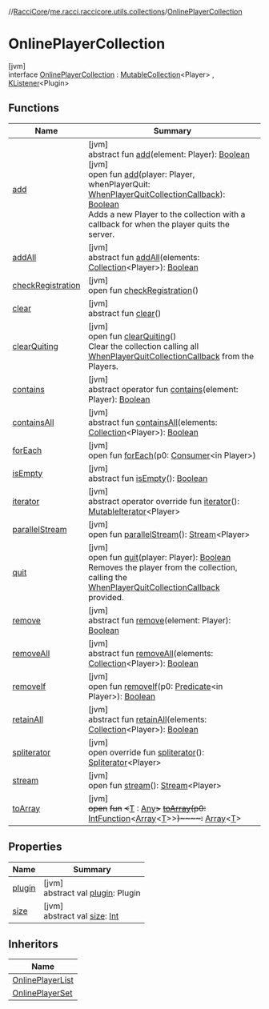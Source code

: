 //[RacciCore](../../../index.md)/[me.racci.raccicore.utils.collections](../index.md)/[OnlinePlayerCollection](index.md)

# OnlinePlayerCollection

[jvm]\
interface [OnlinePlayerCollection](index.md) : [MutableCollection](https://kotlinlang.org/api/latest/jvm/stdlib/kotlin.collections/-mutable-collection/index.html)&lt;Player&gt; , [KListener](../../me.racci.raccicore.utils.extensions/-k-listener/index.md)&lt;Plugin&gt;

## Functions

| Name | Summary |
|---|---|
| [add](index.md#-1363033720%2FFunctions%2F-1216412040) | [jvm]<br>abstract fun [add](index.md#-1363033720%2FFunctions%2F-1216412040)(element: Player): [Boolean](https://kotlinlang.org/api/latest/jvm/stdlib/kotlin/-boolean/index.html)<br>[jvm]<br>open fun [add](add.md)(player: Player, whenPlayerQuit: [WhenPlayerQuitCollectionCallback](../index.md#770480590%2FClasslikes%2F-1216412040)): [Boolean](https://kotlinlang.org/api/latest/jvm/stdlib/kotlin/-boolean/index.html)<br>Adds a new Player to the collection with a callback for when the player quits the server. |
| [addAll](index.md#1674017175%2FFunctions%2F-1216412040) | [jvm]<br>abstract fun [addAll](index.md#1674017175%2FFunctions%2F-1216412040)(elements: [Collection](https://kotlinlang.org/api/latest/jvm/stdlib/kotlin.collections/-collection/index.html)&lt;Player&gt;): [Boolean](https://kotlinlang.org/api/latest/jvm/stdlib/kotlin/-boolean/index.html) |
| [checkRegistration](check-registration.md) | [jvm]<br>open fun [checkRegistration](check-registration.md)() |
| [clear](index.md#1405312578%2FFunctions%2F-1216412040) | [jvm]<br>abstract fun [clear](index.md#1405312578%2FFunctions%2F-1216412040)() |
| [clearQuiting](clear-quiting.md) | [jvm]<br>open fun [clearQuiting](clear-quiting.md)()<br>Clear the collection calling all [WhenPlayerQuitCollectionCallback](../index.md#770480590%2FClasslikes%2F-1216412040) from the Players. |
| [contains](index.md#-1747698034%2FFunctions%2F-1216412040) | [jvm]<br>abstract operator fun [contains](index.md#-1747698034%2FFunctions%2F-1216412040)(element: Player): [Boolean](https://kotlinlang.org/api/latest/jvm/stdlib/kotlin/-boolean/index.html) |
| [containsAll](index.md#-955304675%2FFunctions%2F-1216412040) | [jvm]<br>abstract fun [containsAll](index.md#-955304675%2FFunctions%2F-1216412040)(elements: [Collection](https://kotlinlang.org/api/latest/jvm/stdlib/kotlin.collections/-collection/index.html)&lt;Player&gt;): [Boolean](https://kotlinlang.org/api/latest/jvm/stdlib/kotlin/-boolean/index.html) |
| [forEach](index.md#-1461011823%2FFunctions%2F-1216412040) | [jvm]<br>open fun [forEach](index.md#-1461011823%2FFunctions%2F-1216412040)(p0: [Consumer](https://docs.oracle.com/javase/8/docs/api/java/util/function/Consumer.html)&lt;in Player&gt;) |
| [isEmpty](index.md#-719293276%2FFunctions%2F-1216412040) | [jvm]<br>abstract fun [isEmpty](index.md#-719293276%2FFunctions%2F-1216412040)(): [Boolean](https://kotlinlang.org/api/latest/jvm/stdlib/kotlin/-boolean/index.html) |
| [iterator](index.md#1177836957%2FFunctions%2F-1216412040) | [jvm]<br>abstract operator override fun [iterator](index.md#1177836957%2FFunctions%2F-1216412040)(): [MutableIterator](https://kotlinlang.org/api/latest/jvm/stdlib/kotlin.collections/-mutable-iterator/index.html)&lt;Player&gt; |
| [parallelStream](index.md#-1592339412%2FFunctions%2F-1216412040) | [jvm]<br>open fun [parallelStream](index.md#-1592339412%2FFunctions%2F-1216412040)(): [Stream](https://docs.oracle.com/javase/8/docs/api/java/util/stream/Stream.html)&lt;Player&gt; |
| [quit](quit.md) | [jvm]<br>open fun [quit](quit.md)(player: Player): [Boolean](https://kotlinlang.org/api/latest/jvm/stdlib/kotlin/-boolean/index.html)<br>Removes the player from the collection, calling the [WhenPlayerQuitCollectionCallback](../index.md#770480590%2FClasslikes%2F-1216412040) provided. |
| [remove](index.md#-1832428191%2FFunctions%2F-1216412040) | [jvm]<br>abstract fun [remove](index.md#-1832428191%2FFunctions%2F-1216412040)(element: Player): [Boolean](https://kotlinlang.org/api/latest/jvm/stdlib/kotlin/-boolean/index.html) |
| [removeAll](index.md#1885396784%2FFunctions%2F-1216412040) | [jvm]<br>abstract fun [removeAll](index.md#1885396784%2FFunctions%2F-1216412040)(elements: [Collection](https://kotlinlang.org/api/latest/jvm/stdlib/kotlin.collections/-collection/index.html)&lt;Player&gt;): [Boolean](https://kotlinlang.org/api/latest/jvm/stdlib/kotlin/-boolean/index.html) |
| [removeIf](index.md#-1875219347%2FFunctions%2F-1216412040) | [jvm]<br>open fun [removeIf](index.md#-1875219347%2FFunctions%2F-1216412040)(p0: [Predicate](https://docs.oracle.com/javase/8/docs/api/java/util/function/Predicate.html)&lt;in Player&gt;): [Boolean](https://kotlinlang.org/api/latest/jvm/stdlib/kotlin/-boolean/index.html) |
| [retainAll](index.md#-667323121%2FFunctions%2F-1216412040) | [jvm]<br>abstract fun [retainAll](index.md#-667323121%2FFunctions%2F-1216412040)(elements: [Collection](https://kotlinlang.org/api/latest/jvm/stdlib/kotlin.collections/-collection/index.html)&lt;Player&gt;): [Boolean](https://kotlinlang.org/api/latest/jvm/stdlib/kotlin/-boolean/index.html) |
| [spliterator](index.md#1956926474%2FFunctions%2F-1216412040) | [jvm]<br>open override fun [spliterator](index.md#1956926474%2FFunctions%2F-1216412040)(): [Spliterator](https://docs.oracle.com/javase/8/docs/api/java/util/Spliterator.html)&lt;Player&gt; |
| [stream](index.md#135225651%2FFunctions%2F-1216412040) | [jvm]<br>open fun [stream](index.md#135225651%2FFunctions%2F-1216412040)(): [Stream](https://docs.oracle.com/javase/8/docs/api/java/util/stream/Stream.html)&lt;Player&gt; |
| [toArray](index.md#-1215154575%2FFunctions%2F-1216412040) | [jvm]<br>~~open~~ ~~fun~~ ~~&lt;~~[T](index.md#-1215154575%2FFunctions%2F-1216412040) : [Any](https://kotlinlang.org/api/latest/jvm/stdlib/kotlin/-any/index.html)~~&gt;~~ [~~toArray~~](index.md#-1215154575%2FFunctions%2F-1216412040)~~(~~~~p0~~~~:~~ [IntFunction](https://docs.oracle.com/javase/8/docs/api/java/util/function/IntFunction.html)&lt;[Array](https://kotlinlang.org/api/latest/jvm/stdlib/kotlin/-array/index.html)&lt;[T](index.md#-1215154575%2FFunctions%2F-1216412040)&gt;&gt;~~)~~~~:~~ [Array](https://kotlinlang.org/api/latest/jvm/stdlib/kotlin/-array/index.html)&lt;[T](index.md#-1215154575%2FFunctions%2F-1216412040)&gt; |

## Properties

| Name | Summary |
|---|---|
| [plugin](../../me.racci.raccicore.utils.extensions/-with-plugin/plugin.md) | [jvm]<br>abstract val [plugin](../../me.racci.raccicore.utils.extensions/-with-plugin/plugin.md): Plugin |
| [size](index.md#-113084078%2FProperties%2F-1216412040) | [jvm]<br>abstract val [size](index.md#-113084078%2FProperties%2F-1216412040): [Int](https://kotlinlang.org/api/latest/jvm/stdlib/kotlin/-int/index.html) |

## Inheritors

| Name |
|---|
| [OnlinePlayerList](../-online-player-list/index.md) |
| [OnlinePlayerSet](../-online-player-set/index.md) |

